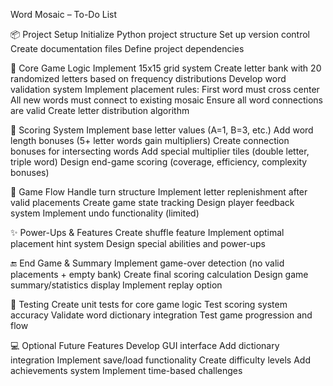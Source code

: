 Word Mosaic – To-Do List

📦 Project Setup
Initialize Python project structure
Set up version control
Create documentation files
Define project dependencies


🧠 Core Game Logic
Implement 15x15 grid system
Create letter bank with 20 randomized letters based on frequency distributions
Develop word validation system
Implement placement rules:
First word must cross center
All new words must connect to existing mosaic
Ensure all word connections are valid
Create letter distribution algorithm


🎯 Scoring System
Implement base letter values (A=1, B=3, etc.)
Add word length bonuses (5+ letter words gain multipliers)
Create connection bonuses for intersecting words
Add special multiplier tiles (double letter, triple word)
Design end-game scoring (coverage, efficiency, complexity bonuses)


🔁 Game Flow
Handle turn structure
Implement letter replenishment after valid placements
Create game state tracking
Design player feedback system
Implement undo functionality (limited)


✨ Power-Ups & Features
Create shuffle feature
Implement optimal placement hint system
Design special abilities and power-ups


🔚 End Game & Summary
Implement game-over detection (no valid placements + empty bank)
Create final scoring calculation
Design game summary/statistics display
Implement replay option


🧪 Testing
Create unit tests for core game logic
Test scoring system accuracy
Validate word dictionary integration
Test game progression and flow


💻 Optional Future Features
Develop GUI interface
Add dictionary integration
Implement save/load functionality
Create difficulty levels
Add achievements system
Implement time-based challenges
